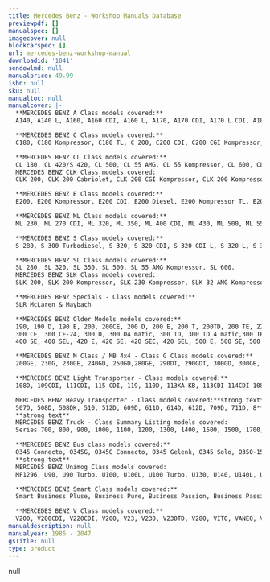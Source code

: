 ```yaml
---
title: Mercedes Benz - Workshop Manuals Database
previewpdf: []
manualspec: []
imagecover: null
blockcarspec: []
url: mercedes-benz-workshop-manual
downloadid: '1041'
sendowlmd: null
manualprice: 49.99
isbn: null
sku: null
manualtoc: null
manualcover: |-
  **MERCEDES BENZ A Class models covered:**
  A140, A140 L, A160, A160 CDI, A160 L, A170, A170 CDI, A170 L CDI, A180 CDI, A190, A190 L, A200, A200 CDI, A210 evolution, A210 L evolution.

  **MERCEDES BENZ C Class models covered:**
  C180, C180 Kompressor, C180 TL, C 200, C200 CDI, C200 CGI Kompressor, C200 Diesel, C200 Diesel TL, C200 TL, C 200 Kompressor, C 220, C220 TL, C220 CDI, C220 Diesel, C 230, C230 TL, C 230 Kompressor, C230 Kompressor TL, C 240, C240 4 matic, C240 TL, C250 Diesel, C250 Turbodiesel, C270 CDI, C280, C280 TL, C30 CDI AMG, C32 AMG Kompressor, C320, C320 4 matic, C43 AMG, C43 AMG TL, C55 AMG.

  **MERCEDES BENZ CL Class models covered:**
  CL 180, CL 420/S 420, CL 500, CL 55 AMG, CL 55 Kompressor, CL 600, CL 65 AMG.
  MERCEDES BENZ CLK Class models covered:
  CLK 200, CLK 200 Cabriolet, CLK 200 CGI Kompressor, CLK 200 Kompressor, CLK 200 Kompressor Cabriolet, CLK 230 Kompressor, CLK 230 Kompressor Cabriolet, CLK 240 CLK 240 Cabriolet, CLK 270 CDI, CLK 320, CLK 320 Cabriolet, CLK 430, CLK 430 Cabriolet, CLK 500, CLK 500 Cabriolet, CLK 55 AMG, CLK 55 AMG Cabriolet.

  **MERCEDES BENZ E Class models covered:**
  E200, E200 Kompressor, E200 CDI, E200 Diesel, E200 Kompressor TL, E200 TL, E220 CDI, E220 CDI Fg.Lg., E220 CDI TL, E220 Diesel, E230, E230 TL, E240, E240 4 matic, E240 TL, E250 Diesel, E250 Fg.Lg., E250 Diesel L, E250 Diesel TL, E250 Diesel spez., E250 Diesel spez.L, E250 Turbodiesel, E250 Turbodiesel TL, E270 CDI, E270 CDI Fg.Lg., E280, E280 4 matic, E280 4 matic TL, E280 TL, E290 Turbodiesel, E290 Turbo diesel Fg.Lg., E290 Turbodiesel TL, E300 Diesel, E 300 Turbodiesel, E300 Turbodiesel TL, E320, E320 4 matic, E320 CDI, E320 CDI TL, E400 CDI, E420/E50 AMG, E420 TL, E430, E430 4 matic, E430 4 matic TL, E430 TL, E500, E500 4 matic, E55 AMG, E55 AMG kompressor, E55 AMG TL.

  **MERCEDES BENZ ML Class models covered:**
  ML 230, ML 270 CDI, ML 320, ML 350, ML 400 CDI, ML 430, ML 500, ML 55 AMG.

  **MERCEDES BENZ S Class models covered:**
  S 280, S 300 Turbodiesel, S 320, S 320 CDI, S 320 CDI L, S 320 L, S 350, S 350 4 matic, S 350 4 matic L, S 350 L, S 400 CDI, S 400 CDI L, S 430, S 430 4 matic, S 430 matic L, S 430 L, S 500, S 500 4 matic, S 500 4 matic L, S 500 L, S500 Pullman, S 55 AMG, S 55 AMG Kompressor, S 55 AMG Kompressor L, S 55 AMG Kompressor Pullman, S 55 AMG L, S 600 L, S 600 Pullman, S 65 AMG, SDL.

  **MERCEDES BENZ SL Class models covered:**
  SL 280, SL 320, SL 350, SL 500, SL 55 AMG Kompressor, SL 600.
  MERCEDES BENZ SLK Class models covered:
  SLK 200, SLK 200 Kompressor, SLK 230 Kompressor, SLK 32 AMG Kompressor, SLK 320, SLK 350, SLK 55 AMG.

  **MERCEDES BENZ Specials - Class models covered:**
  SLR McLaren & Maybach

  **MERCEDES BENZ Older Models models covered:**
  190, 190 D, 190 E, 200, 200CE, 200 D, 200 E, 200 T, 200TD, 200 TE, 220 CE, 220 E, 220 TE, 230, 230 CE, 230 E, 230 TE, 250 D, 250 TD, 260 E, 260 E4 matic, 260 SE, 280 E, 280 S, 280 SE, 280 SEL, 280 TE, 
  300 CE, 300 CE-24, 300 D, 300 D4 matic, 300 TD, 300 TD 4 matic,300 TE, 300 TE 4 matic, 300 TE-24 300 E, 300 E4 matic, 300 E-24, 300 SD Turbo, 300 SDL, 300 SE, 300 SEL, 300 SL, 320 CE, 320 E, 320 TE, 350 SD, 380 SE, 380 SEC, 380 SEL, 
  400 SE, 400 SEL, 420 E, 420 SE, 420 SEC, 420 SEL, 500 E, 500 SE, 500 SEC, 500 SEL, 500 SL, 560 SE, 560 SEC, 560 SEL, 600 SE, 600 SEC, 600 SEL, 600 SL, F-Cell

  **MERCEDES BENZ M Class / MB 4x4 - Class G Class models covered:**
  200GE, 230G, 230GE, 240GD, 250GD,280GE, 290DT, 290GDT, 300GD, 300GE, 350 GD Turbo/Diesel, 500 GE V, G270 CDI, G300DT, G320, G400CDI, G500, G500GL, G55AMG ECE

  **MERCEDES BENZ Light Transporter - Class models covered:**
  108D, 109CDI, 111CDI, 115 CDI, 119, 110D, 113KA KB, 113CDI 114CDI 108CDI 110CDI, 112C, 114KA, FGST 4X2, FGST DOKA, KA 4X2, 2.0CDI, 2.2CDI, 3.0, 207/208D, 208D, 208CDI, 211CDI, 213CDI, 216CD, 208/210, 209/210D, 210/212D, 212D, 214, 307D, 308D, 308CDI, 311CDI, 313CDI, 316CD, 308/310, 309/310D, 312D, 311CDI, 313CDI, 314, 407D, 408D, 408CDI,411CDI, 413CDI, 416CD, 409D, 410D, 412D, 411CDI, 413CDI, 414, 616CDI, MB90, MB100, MB120, MB130, MB140, MB150, MB160, 170/180

  MERCEDES BENZ Heavy Transporter - Class models covered:**strong text**
  507D, 508D, 508DK, 510, 512D, 609D, 611D, 614D, 612D, 709D, 711D, 8** 4X4 4250, 809D, 809DT, 810, 811D, 811DT, 812D, 812DA, 812DK, 814D, 814DA, 815D, MB100 D2.3, MB100 D2.9, MB140 D2.3, MB140 D2.9, MB700, MB800, MB800/32 ATL, MBO800, Mitsubishi Canter, 0F8000
  **strong text**
  MERCEDES BENZ Truck - Class Summary Listing models covered:
  Series 700, 800, 900, 1000, 1100, 1200, 1300, 1400, 1500, 1500, 1700, 1800, 1900, 2000, 2200, 2400, 2500, 2600, 2000, 3200, 3300, 3500, 4000, 4100, 4200, 4800, L1200, L1400, LK1400, L1600, O800, OF1300, SKT3228

  **MERCEDES BENZ Bus class models covered:**
  O345 Connecto, O345G, O345G Connecto, O345 Gelenk, O345 Solo, O350-15 RHD, O355, O403, C457, O560 Inturo, O560 RHD
  **strong text**
  MERCEDES BENZ Unimog Class models covered:
  MF1296, U90, U90 Turbo, U100, U100L, U100 Turbo, U130, U140, U140L, U140T, U300, U400, U500, U1000, U1200, U1200T, U1250L, U1350L, U1400, U1450, U1550L, U1600, U1600L, U1650, U1650L, U1700, U1700T, U1750, U1750, U1750L, U1800, U1800T, U1850L, U2100, U2150, U2150L, U2400TG, U2500, U2500L

  **MERCEDES BENZ Smart Class models covered:**
  Smart Business Pluse, Business Pure, Business Passion, Business Passion, Cabrio, Cabrio CDI, Cabrio Passion, Cabrio Passion CDI, Cabrio Pulse, Cabrio Pulse CDI, Cabrio Brabus, Roadster Brabus, Roadster Coup Brabus, City, City Coupe, City Coupe CDI, Coupe Brabus CDI, Coupe Kcar, Coupe, Business Pulse, Coupe Passion, Coupe Passion CDI, Coupe Pulse, Coupe Plulse CDI, Coup Pure, Coupe Pure +, Coupe Pure CDI, Crossblade, Edition 901, Roadster, Roadster Coup, Brabus Cabrio, ForFour 55Kw, ForFour 66Kw, ForFour 80Kw, ForFour Diesel 50Kw, ForFour Diesel 70Kw

  **MERCEDES BENZ V Class models covered:**
  V200, V200CDI, V220CDI, V200, V23, V230, V230TD, V280, VITO, VANEO, VIANO
manualdescription: null
manualyear: 1986 - 2047
gsTitle: null
type: product
---
```


null